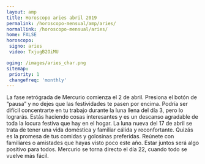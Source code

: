 ```yaml
---
layout: amp
title: Horoscopo aries abril 2019 
permalink: /horoscopo-mensual/amp/aries/
normallink: /horoscopo-mensual/aries/
home: FALSE
horoscopo:
 signo: aries
 video: TxjugB2OiMU

ogimg: /images/aries_char.png
sitemap:
 priority: 1
 changefreq: 'monthly'
---
```



La fase retrógrada de Mercurio comienza el 2 de abril. Presiona el botón de “pausa” y no dejes que las festividades te pasen por encima. Podría ser difícil concentrarte en tu trabajo durante la luna llena del día 3, pero lo lograrás. Estás haciendo cosas interesantes y es un descanso agradable de toda la locura festiva que hay en el hogar. La luna nueva del 17 de abril se trata de tener una vida doméstica y familiar cálida y reconfortante. Quizás es la promesa de tus comidas y golosinas preferidas. Reúnete con familiares o amistades que hayas visto poco este año. Estar juntos será algo positivo para todos. Mercurio se torna directo el día 22, cuando todo se vuelve más fácil. 